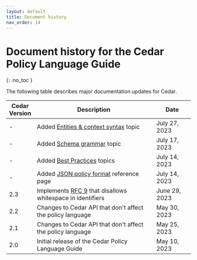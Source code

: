 ```yaml
---
layout: default
title: Document history
nav_order: 14
---
```


# Document history for the Cedar Policy Language Guide<a name="doc-history"></a>
{: .no_toc }

The following table describes major documentation updates for Cedar.

| Cedar<br/>Version | Description | Date |
| --- |--- |--- |
| - | Added [Entities & context syntax](policies/entities-syntax.html) topic | July 27, 2023 |
| - | Added [Schema grammar](policies/schema-grammar.html) topic | July 17, 2023 |
| - | Added [Best Practices](overview/best-practices.html) topics | July 14, 2023 |
| - | Added [JSON policy format](policies/json-format.html) reference page | July 14, 2023 |
| 2.3 | Implements [RFC 9](https://github.com/cedar-policy/rfcs/pull/9) that disallows whitespace in identifiers | June 29, 2023 |
| 2.2 | Changes to Cedar API that don't affect the policy language | May 30, 2023 |
| 2.1 | Changes to Cedar API that don't affect the policy language | May 25, 2023 |
| 2.0 | Initial release of the Cedar Policy Language Guide | May 10, 2023 |
